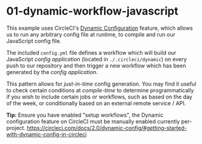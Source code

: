 # 01-dynamic-workflow-javascript

This example uses CircleCI's [Dynamic Configuration](https://circleci.com/docs/2.0/dynamic-config/) feature, which allows us to run any arbitrary config file at runtime, to compile and run our JavaScript config file.

The included `config.yml` file defines a workflow which will build our JavaScript _config application_ (located in `./.circleci/dynamic`) on every push to our repository and then trigger a new workflow which has been generated by the _config application_.

This pattern allows for _just-in-time_ config generation. You may find it useful to check certain conditions at _compile-time_ to determine programmatically if you wish to include certain jobs or workflows, such as based on the day of the week, or conditionally based on an external remote service / API.

**Tip:** Ensure you have enabled "setup workflows", the Dynamic configuration feature on CircleCI must be manually enabled currently per-project.
https://circleci.com/docs/2.0/dynamic-config/#getting-started-with-dynamic-config-in-circleci